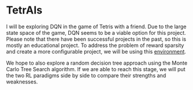 # TetrAIs

I will be exploring DQN in the game of Tetris with a friend. Due to the large state space of the game, DQN seems to be a viable option for this project. Please note that there have been successful projects in the past, so this is mostly an educational project. To address the problem of reward sparsity and create a more configurable project, we will be using this [environment](https://github.com/Max-We/Tetris-Gymnasium).

We hope to also explore a random decision tree approach using the Monte Carlo Tree Search algorithm. If we are able to reach this stage, we will put the two RL paradigms side by side to compare their strengths and weaknesses.